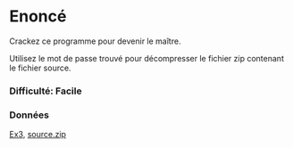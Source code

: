 # Enoncé
Crackez ce programme pour devenir le maître.

Utilisez le mot de passe trouvé pour décompresser le fichier zip contenant le fichier source.

### Difficulté: Facile

### Données

[Ex3](Ex3?raw=true), [source.zip](source.zip?raw=true)
